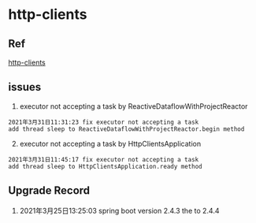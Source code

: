 # http-clients

## Ref

 [http-clients](https://spring.io/blog/2021/01/11/ymnnalft-http-clients)

## issues 
  
  1. executor not accepting a task by ReactiveDataflowWithProjectReactor 

    2021年3月31日11:31:23 fix executor not accepting a task 
    add thread sleep to ReactiveDataflowWithProjectReactor.begin method 

  2. executor not accepting a task by HttpClientsApplication

    2021年3月31日11:45:17 fix executor not accepting a task 
    add thread sleep to HttpClientsApplication.ready method 

## Upgrade Record 

  1. 2021年3月25日13:25:03 spring boot version 2.4.3 the to 2.4.4
